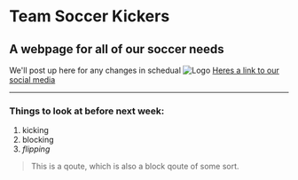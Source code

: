 # Team Soccer Kickers 
## A webpage for all of our soccer needs 

We'll post up here for any changes in schedual 
![Logo](https://cdn.shopify.com/s/files/1/0712/4751/products/SMA-01_2000x.jpg?v=1537468751)
[Heres a link to our social media](https://www.facebook.com/foxsoccer/)

***

### Things to look at before next week:
1. kicking
2. blocking
3. *flipping*
>This is a qoute,
>which is also a block qoute of some sort.
